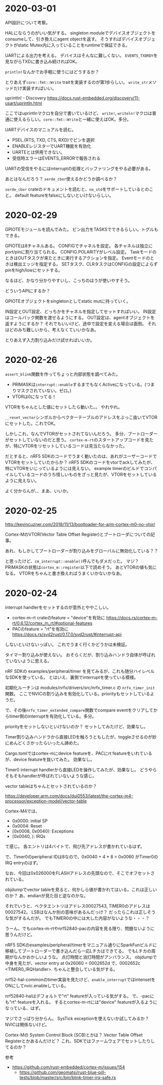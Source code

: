 
# 2020-03-01

API設計について考察。

HALにならうのがいい気がする。
singleton moduleでデバイスオブジェクトをconsumeして、引き換えにagent objectを返す。
そうすればデバイスオブジェクトがstatic Mutex内に入っていることをruntimeで保証できる。


UARTによる出力を考える。
デバイスはそんなに難しくない。
`EVENTS_TXDRDY`を見ながらTXDに書き込み続ければOK。

`println!`なんかでお手軽に使うにはどうするか？

とりあえず`core::fmt::Write` traitを実装するのが第1歩らしい。
`write_str`メソッドだけ実装すればいい。

uprintln! - Discovery
https://docs.rust-embedded.org/discovery/11-usart/uprintln.html

ここではuprintlnマクロを自分で書いているけど、
`write!`, `writeln!`マクロは普通に使えるらしい。`core::fmt::Write`と一緒に使えばOK。多分。


UARTデバイスのマニュアルを読む。

- PSEL.{RTS, TXD, CTS, RXD}でピンを選択
- ENABLEレジスターでUART機能を有効化
- UARTEとは併用できない。
- 受信時エラーはEVENTS_ERRORで報告される
  

UARTの受信をやるにはinterruptの処理とバッファリングをやる必要がある。

あとはなんだろう？
`serde_cbor`使えるかどうか調べるか？


`serde_cbor` crateのドキュメントを読むと、`no_std`をサポートしているとのこと。
default featureをfalseにしないといけないらしい。


# 2020-02-29

GPIOTEモジュールを読んでみた。
ピン出力をTASKSでできるらしい。トグルもできる。

GPIOTEは8チャネルある。
CONFIGでチャネルを設定。
各チャネルは独立にport/pinに割り当てられる。
CONFIG.POLARITYがレベル設定。
TaskモードのときはOUTタスクが来たときに実行するアクションを指定。
Eventモードのときは検出エッジを指定する。
SETタスク、CLRタスクはCONFIGの設定によらずpinをhigh/lowにセットする。

なるほど、かなり分かりやすいし、こっちのほうが使いやすそう。


どういうAPIにするか？

GPIOTEオブジェクトをsingletonとしてstatic mutに持っていく。

IN設定とOUT設定、どっちかをチャネルを指定してセットすればいい。
IN設定はコールバック関数を渡せるようにする。
OUT設定は、agentオブジェクトを返すようにするか？
それでもいいけど、途中で設定を変える場合は面倒。
それはどのみち難しいから、考えなくていいかなあ。

とりあえず入力割り込みだけ試せればいいか。



# 2020-02-26

`assert_blink`関数を作ってちょっと内部状態を調べてみた。

- PRIMASKは`interrupt::enable`するまでもなくActiveになっている。(つまりマスクされていない。ゼロ。)
- VTORは0になってる！

VTORをちゃんとした値にセットしたら動いた。。 やれやれ。

`__reset_vector`シンボルからベクターテーブルのアドレスをぶっこ抜いてVTORにセットした。これでOK。

しかしこれ、なんでVTORがセットされてないんだろう。
多分、ブートローダーがセットしていないのだと思う。
`cortex-m-rt`のスタートアップコードを見たが、特にVTORをリセットしているコードは見当たらなかった。

だとすると、nRF5 SDKのコードでうまく動いたのは、あれがユーザーコードでVTORをセットしていたからか？
nRF5 SDKのコードをvtorでackしてみたが、特にVTORをいじっているようには見えない。
example timerのビルドでコンパイルしているコードのうち怪しいものをざっと見たが、VTORをセットしているように見えない。

よく分からんが、、まあ、いいか。


# 2020-02-25

http://kevincuzner.com/2018/11/13/bootloader-for-arm-cortex-m0-no-vtor/

Cortex-MのVTOR(Vector Table Offset Register)とブートローダについての記事。

あれ、もしかしてブートローダーが割り込みをグローバルに無効化している？？

と思ったけど、`cm_interrupt::enable()`呼んでもダメだった。
マジ？
PRIMASKの状態は`cortex_m::register`以下で読めそう。
あとVTORの値も気になる。
VTORをちゃんと書き換えればうまくいかないかなあ。



# 2020-02-24

interrupt handlerをセットするのが意外とややこしい。

- cortex-m-rt crateのfeature = "device"を有効に
  https://docs.rs/cortex-m-rt/0.6.12/cortex_m_rt/#optional-features
- PACのfeature = "rt"を有効に
  https://docs.rs/svd2rust/0.17.0/svd2rust/#interrupt-api

しないといけないっぽい。
これでうまく行くかどうかは未検証。


タイマー割り込みが使えない。
おそらくだが、割り込みハンドラ自体が呼ばれていないように思える。

nRF SDKの examples/peripheral/timer を見てみるが、これも随分ハイレベルなSDKを使っている。
とはいえ、裏側でinterruptを使っている模様。

初期化ルーチンは modules/nrfx/drivers/src/nrfx_timer.c の `nrfx_timer_init`関数。
ここでNVICの割り込みを有効化している。priorityもセットしているようだ。

で、その後`nrfx_timer_extended_compare`関数でcompare eventをクリアしてからtimer側のinterruptを有効化している。多分。

priorityをセットしないといけないのか？
セットしてみたけど、効果なし。

Timer割り込みハンドラから直接LEDを触ろうともしたが、toggleさせるのが妙にめんどくさかったらいったん諦めた。

Cargo.tomlではcortex-mにdevice featureを、PACにrt featureをいれているが、device featureを抜いてみた。
効果なし。

Timer0 interrupt handlerから直接LEDを操作してみたが、効果なし。
どうやらそもそもhandlerが呼ばれていないような感じ。

vector tableはちゃんとセットされているのか？

https://developer.arm.com/docs/dui0553/latest/the-cortex-m4-processor/exception-model/vector-table

Cortex-M4では、

- 0x0000: initial SP
- 0x0004: Reset
- [0x0008, 0x0040): Exceptions
- [0x0040, ):  IRQs

て感じ。
各エントリは4バイトで、飛び先アドレスが書かれているはず。

で、Timer0のperipheral IDは8なので、0x0040 + 4 * 8 = 0x0060 がTimer0のIRQ entryのはず。

なお、今回は0x026000をFLASHアドレスの先頭なので、そこでオフセットされている。


objdumpでvector tableを見ると、何かしら値が書かれてはいる。これは正しいのか？
あ、endianが見た目と逆なのかな。

それでいうと、ベクタエントリはアドレス00027543, TIMER0のアドレスは00027542。
LSBはなんか別の意味があるんだっけ？
だったらこれは正しそうな気がするんだが。
でもTIMER0の中には大した内容がないような・・・？

うーん、でもcortex-m-rtやnrf52840-pacの内容を見る限り、問題ないように思うんだけど。

nRF5 SDKのexamples/peripheral/timerをマニュアル通りにSparkFunビルドに移植してブートローダーで書き込んだら一応Lチカはできてる。
でもLチカの周期がなんかおかしいような。
点灯時間と消灯時間がアンバランス。
objdumpで中身を見たが、vector entry at 0x26060 = 0002652d で、0002652c <TIMER0_IRQHandler>.
ちゃんと整合している気がする。

nrf52-hal-commonのtimer実装を見たけど、`enable_interrupt`ではintensetをONにしてnvic.enableしている。

nrf52840-halはデフォルトで"rt" featureが入っている気がする。
で、-pacにも"rt" featureを入れる。
するとcortex-m-rtには"device" featureが入るようになっている、はず。


マジでさっぱり分からん。
SysTick exceptionを使えないか試してみるか？
NVICは関係ないけど。

Cortex-Mの System Control Block (SCB)とかは？
Vector Table Offset Registerとかあるんだけど？
これ、SDKではファームウェアでセットしたりしてるのか？


参考

- https://github.com/rust-embedded/cortex-m/issues/154
  - https://github.com/geomatsi/rust-blue-pill-tests/blob/master/src/bin/blink-timer-irq-safe.rs
